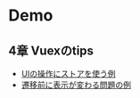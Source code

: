 # Demo

## 4章 Vuexのtips

- [UIの操作にストアを使う例](/demo/modal_store/)
- [遷移前に表示が変わる問題の例](/demo/vuex_transition_problem/)
